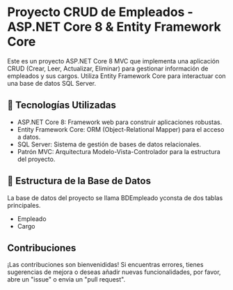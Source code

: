 # Proyecto CRUD de Empleados - ASP.NET Core 8 & Entity Framework Core
  Este es un proyecto ASP.NET Core 8 MVC que implementa una aplicación CRUD (Crear, Leer, Actualizar, Eliminar) para gestionar información de empleados y sus cargos.
  Utiliza Entity Framework Core para interactuar con una base de datos SQL Server.

## 🚀 Tecnologías Utilizadas
  - ASP.NET Core 8: Framework web para construir aplicaciones robustas.
  - Entity Framework Core: ORM (Object-Relational Mapper) para el acceso a datos.
  - SQL Server: Sistema de gestión de bases de datos relacionales.
  - Patrón MVC: Arquitectura Modelo-Vista-Controlador para la estructura del proyecto.

## 📂 Estructura de la Base de Datos
   La base de datos del proyecto se llama BDEmpleado yconsta de dos tablas principales.
   - Empleado
   - Cargo

## Contribuciones
   ¡Las contribuciones son bienvenididas! Si encuentras errores, tienes sugerencias de mejora o deseas añadir nuevas funcionalidades, por favor, abre un "issue" o envia un "pull request".
